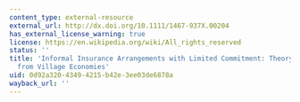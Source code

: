 ```yaml
---
content_type: external-resource
external_url: http://dx.doi.org/10.1111/1467-937X.00204
has_external_license_warning: true
license: https://en.wikipedia.org/wiki/All_rights_reserved
status: ''
title: 'Informal Insurance Arrangements with Limited Commitment: Theory and Evidence
  from Village Economies'
uid: 0d92a320-4349-4215-b42e-3ee03de6878a
wayback_url: ''
---
```

